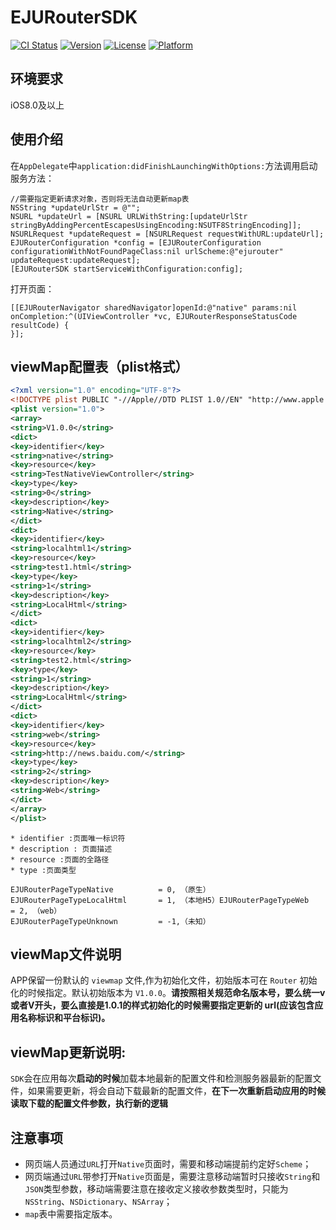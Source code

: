 # EJURouterSDK

[![CI Status](http://img.shields.io/travis/seth/EJURouterSDK.svg?style=flat)](https://travis-ci.org/seth/EJURouterSDK)
[![Version](https://img.shields.io/cocoapods/v/EJURouterSDK.svg?style=flat)](http://cocoapods.org/pods/EJURouterSDK)
[![License](https://img.shields.io/cocoapods/l/EJURouterSDK.svg?style=flat)](http://cocoapods.org/pods/EJURouterSDK)
[![Platform](https://img.shields.io/cocoapods/p/EJURouterSDK.svg?style=flat)](http://cocoapods.org/pods/EJURouterSDK)

## 环境要求
iOS8.0及以上

## 使用介绍

在`AppDelegate`中`application:didFinishLaunchingWithOptions:`方法调用启动服务方法：

~~~obj	
//需要指定更新请求对象，否则将无法自动更新map表
NSString *updateUrlStr = @"";
NSURL *updateUrl = [NSURL URLWithString:[updateUrlStr stringByAddingPercentEscapesUsingEncoding:NSUTF8StringEncoding]];
NSURLRequest *updateRequest = [NSURLRequest requestWithURL:updateUrl];
EJURouterConfiguration *config = [EJURouterConfiguration configurationWithNotFoundPageClass:nil urlScheme:@"ejurouter" updateRequest:updateRequest];
[EJURouterSDK startServiceWithConfiguration:config];
~~~

打开页面：

~~~obj
[[EJURouterNavigator sharedNavigator]openId:@"native" params:nil onCompletion:^(UIViewController *vc, EJURouterResponseStatusCode resultCode) {
}];
~~~

## viewMap配置表（plist格式）
~~~xml
<?xml version="1.0" encoding="UTF-8"?>
<!DOCTYPE plist PUBLIC "-//Apple//DTD PLIST 1.0//EN" "http://www.apple.com/DTDs/PropertyList-1.0.dtd">
<plist version="1.0">
<array>
<string>V1.0.0</string>
<dict>
<key>identifier</key>
<string>native</string>
<key>resource</key>
<string>TestNativeViewController</string>
<key>type</key>
<string>0</string>
<key>description</key>
<string>Native</string>
</dict>
<dict>
<key>identifier</key>
<string>localhtml1</string>
<key>resource</key>
<string>test1.html</string>
<key>type</key>
<string>1</string>
<key>description</key>
<string>LocalHtml</string>
</dict>
<dict>
<key>identifier</key>
<string>localhtml2</string>
<key>resource</key>
<string>test2.html</string>
<key>type</key>
<string>1</string>
<key>description</key>
<string>LocalHtml</string>
</dict>
<dict>
<key>identifier</key>
<string>web</string>
<key>resource</key>
<string>http://news.baidu.com/</string>
<key>type</key>
<string>2</string>
<key>description</key>
<string>Web</string>
</dict>
</array>
</plist>
~~~
```
* identifier :页面唯一标识符
* description : 页面描述
* resource :页面的全路径
* type :页面类型
```
```
EJURouterPageTypeNative          = 0, （原生）
EJURouterPageTypeLocalHtml       = 1, （本地H5）EJURouterPageTypeWeb             = 2, （web）
EJURouterPageTypeUnknown         = -1,（未知）
```

## viewMap文件说明
APP保留一份默认的 ```viewmap``` 文件,作为初始化文件，初始版本可在 ```Router``` 初始化的时候指定。默认初始版本为 <code>V1.0.0</code>。<strong>请按照相关规范命名版本号，要么统一v或者V开头，要么直接是1.0.1的样式初始化的时候需要指定更新的 url(应该包含应用名称标识和平台标识)。</strong>

## viewMap更新说明:
`SDK`会在应用每次<strong>启动的时候</strong>加载本地最新的配置文件和检测服务器最新的配置文件，如果需要更新，将会自动下载最新的配置文件，<strong>在下一次重新启动应用的时候读取下载的配置文件参数，执行新的逻辑</strong>

## 注意事项
* 网页端人员通过`URL`打开`Native`页面时，需要和移动端提前约定好`Scheme`；
* 网页端通过`URL`带参打开`Native`页面是，需要注意移动端暂时只接收`String`和`JSON`类型参数，移动端需要注意在接收定义接收参数类型时，只能为`NSString`、`NSDictionary`、`NSArray`；
* `map`表中需要指定版本。
